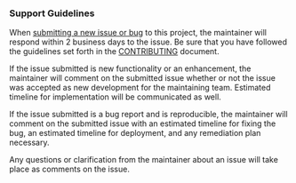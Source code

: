 ### Support Guidelines

When [submitting a new issue or bug](https://github.com/CMSgov/qpp-shared-logger-node/issues/new) to this project, the maintainer will respond within 2 business days to the issue. Be sure that you have followed the guidelines set forth in the [CONTRIBUTING](/.github/CONTRIBUTING.md#submit-issue) document.

If the issue submitted is new functionality or an enhancement, the maintainer will comment on the submitted issue whether or not the issue was accepted as new development for the maintaining team. Estimated timeline for implementation will be communicated as well.

If the issue submitted is a bug report and is reproducible, the maintainer will comment on the submitted issue with an estimated timeline for fixing the bug, an estimated timeline for deployment, and any remediation plan necessary.

Any questions or clarification from the maintainer about an issue will take place as comments on the issue.
